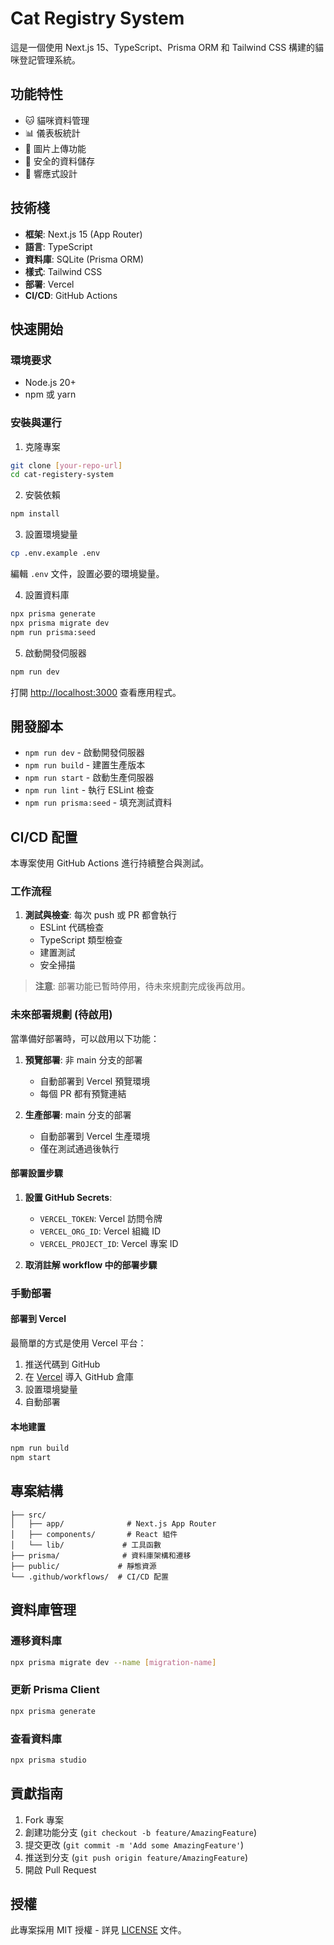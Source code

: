 # Cat Registry System

這是一個使用 Next.js 15、TypeScript、Prisma ORM 和 Tailwind CSS 構建的貓咪登記管理系統。

## 功能特性

- 🐱 貓咪資料管理
- 📊 儀表板統計
- 📸 圖片上傳功能
- 🔐 安全的資料儲存
- 📱 響應式設計

## 技術棧

- **框架**: Next.js 15 (App Router)
- **語言**: TypeScript
- **資料庫**: SQLite (Prisma ORM)
- **樣式**: Tailwind CSS
- **部署**: Vercel
- **CI/CD**: GitHub Actions

## 快速開始

### 環境要求

- Node.js 20+
- npm 或 yarn

### 安裝與運行

1. 克隆專案
```bash
git clone [your-repo-url]
cd cat-registery-system
```

2. 安裝依賴
```bash
npm install
```

3. 設置環境變量
```bash
cp .env.example .env
```
編輯 `.env` 文件，設置必要的環境變量。

4. 設置資料庫
```bash
npx prisma generate
npx prisma migrate dev
npm run prisma:seed
```

5. 啟動開發伺服器
```bash
npm run dev
```

打開 [http://localhost:3000](http://localhost:3000) 查看應用程式。

## 開發腳本

- `npm run dev` - 啟動開發伺服器
- `npm run build` - 建置生產版本
- `npm run start` - 啟動生產伺服器
- `npm run lint` - 執行 ESLint 檢查
- `npm run prisma:seed` - 填充測試資料

## CI/CD 配置

本專案使用 GitHub Actions 進行持續整合與測試。

### 工作流程

1. **測試與檢查**: 每次 push 或 PR 都會執行
   - ESLint 代碼檢查
   - TypeScript 類型檢查
   - 建置測試
   - 安全掃描

> **注意**: 部署功能已暫時停用，待未來規劃完成後再啟用。

### 未來部署規劃 (待啟用)

當準備好部署時，可以啟用以下功能：

1. **預覽部署**: 非 main 分支的部署
   - 自動部署到 Vercel 預覽環境
   - 每個 PR 都有預覽連結

2. **生產部署**: main 分支的部署
   - 自動部署到 Vercel 生產環境
   - 僅在測試通過後執行

#### 部署設置步驟

1. **設置 GitHub Secrets**:
   - `VERCEL_TOKEN`: Vercel 訪問令牌
   - `VERCEL_ORG_ID`: Vercel 組織 ID
   - `VERCEL_PROJECT_ID`: Vercel 專案 ID

2. **取消註解 workflow 中的部署步驟**

### 手動部署

#### 部署到 Vercel

最簡單的方式是使用 Vercel 平台：

1. 推送代碼到 GitHub
2. 在 [Vercel](https://vercel.com) 導入 GitHub 倉庫
3. 設置環境變量
4. 自動部署

#### 本地建置

```bash
npm run build
npm start
```

## 專案結構

```
├── src/
│   ├── app/              # Next.js App Router
│   ├── components/       # React 組件
│   └── lib/             # 工具函數
├── prisma/              # 資料庫架構和遷移
├── public/             # 靜態資源
└── .github/workflows/  # CI/CD 配置
```

## 資料庫管理

### 遷移資料庫

```bash
npx prisma migrate dev --name [migration-name]
```

### 更新 Prisma Client

```bash
npx prisma generate
```

### 查看資料庫

```bash
npx prisma studio
```

## 貢獻指南

1. Fork 專案
2. 創建功能分支 (`git checkout -b feature/AmazingFeature`)
3. 提交更改 (`git commit -m 'Add some AmazingFeature'`)
4. 推送到分支 (`git push origin feature/AmazingFeature`)
5. 開啟 Pull Request

## 授權

此專案採用 MIT 授權 - 詳見 [LICENSE](LICENSE) 文件。
